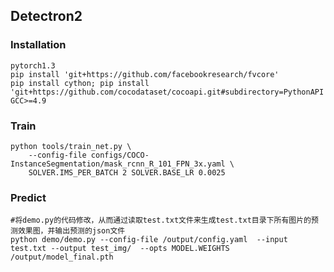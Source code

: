
## Detectron2

### Installation
```angular2
pytorch1.3 
pip install 'git+https://github.com/facebookresearch/fvcore'
pip install cython; pip install 'git+https://github.com/cocodataset/cocoapi.git#subdirectory=PythonAPI'
GCC>=4.9
```

### Train
```angular2
python tools/train_net.py \
	--config-file configs/COCO-InstanceSegmentation/mask_rcnn_R_101_FPN_3x.yaml \
    SOLVER.IMS_PER_BATCH 2 SOLVER.BASE_LR 0.0025
```

### Predict
```angular2
#将demo.py的代码修改，从而通过读取test.txt文件来生成test.txt目录下所有图片的预测效果图，并输出预测的json文件
python demo/demo.py --config-file /output/config.yaml  --input test.txt --output test_img/  --opts MODEL.WEIGHTS /output/model_final.pth 
```